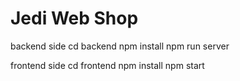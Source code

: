 # Jedi Web Shop

backend side
cd backend
npm install
npm run server

frontend side
cd frontend
npm install
npm start
